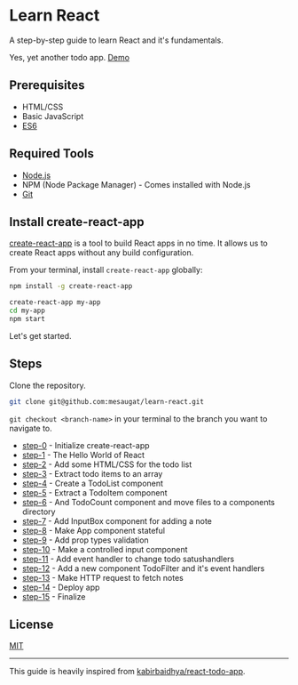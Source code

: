 # Learn React

A step-by-step guide to learn React and it's fundamentals.

Yes, yet another todo app. [Demo](https://mesaugat.github.io/learn-react/)

## Prerequisites

* HTML/CSS
* Basic JavaScript
* [ES6](https://github.com/lukehoban/es6features)

## Required Tools

* [Node.js](https://nodejs.org/en/download/)
* NPM (Node Package Manager) - Comes installed with Node.js
* [Git](https://git-scm.com/downloads)

## Install create-react-app

[create-react-app](https://github.com/facebookincubator/create-react-app) is a tool to build React apps in no time. It allows us to create React apps without any build configuration.

From your terminal, install `create-react-app` globally:

```bash
npm install -g create-react-app

create-react-app my-app
cd my-app
npm start
```

Let's get started.

## Steps

Clone the repository.

```bash
git clone git@github.com:mesaugat/learn-react.git
```

`git checkout <branch-name>` in your terminal to the branch you want to navigate to.

* [step-0](https://github.com/mesaugat/learn-react/tree/step-0) - Initialize create-react-app
* [step-1](https://github.com/mesaugat/learn-react/compare/step-0...step-1) - The Hello World of React
* [step-2](https://github.com/mesaugat/learn-react/compare/step-1...step-2) - Add some HTML/CSS for the todo list
* [step-3](https://github.com/mesaugat/learn-react/compare/step-2...step-3) - Extract todo items to an array
* [step-4](https://github.com/mesaugat/learn-react/compare/step-3...step-4) - Create a TodoList component
* [step-5](https://github.com/mesaugat/learn-react/compare/step-4...step-5) - Extract a TodoItem component
* [step-6](https://github.com/mesaugat/learn-react/compare/step-5...step-6) - And TodoCount component and move files to a components directory
* [step-7](https://github.com/mesaugat/learn-react/compare/step-6...step-7) - Add InputBox component for adding a note
* [step-8](https://github.com/mesaugat/learn-react/compare/step-7...step-8) - Make App component stateful
* [step-9](https://github.com/mesaugat/learn-react/compare/step-8...step-9) - Add prop types validation
* [step-10](https://github.com/mesaugat/learn-react/compare/step-9...step-10) - Make a controlled input component
* [step-11](https://github.com/mesaugat/learn-react/compare/step-10...step-11) - Add event handler to change todo satushandlers
* [step-12](https://github.com/mesaugat/learn-react/compare/step-11...step-12) - Add a new component TodoFilter and it's event handlers
* [step-13](https://github.com/mesaugat/learn-react/compare/step-12...step-13) - Make HTTP request to fetch notes
* [step-14](https://github.com/mesaugat/learn-react/compare/step-13...step-14) - Deploy app
* [step-15](https://github.com/mesaugat/learn-react/compare/step-14...step-15) - Finalize

## License

[MIT](LICENSE)

---

This guide is heavily inspired from [kabirbaidhya/react-todo-app](https://github.com/kabirbaidhya/react-todo-app).
